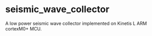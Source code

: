 # seismic_wave_collector
A low power seismic wave collector implemented on Kinetis L ARM cortexM0+ MCU.  
